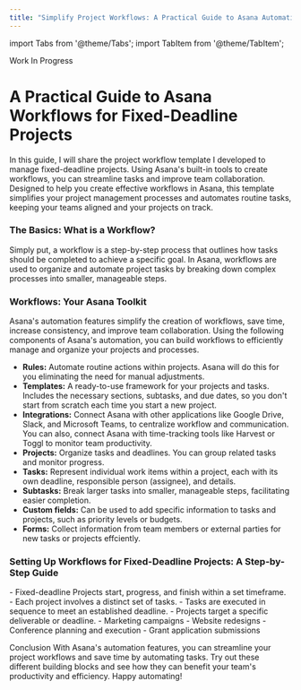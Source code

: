 ```yaml
---
title: "Simplify Project Workflows: A Practical Guide to Asana Automation"
---
```

import Tabs from '@theme/Tabs';
import TabItem from '@theme/TabItem';

Work In Progress

# A Practical Guide to Asana Workflows for Fixed-Deadline Projects

In this guide, I will share the project workflow template I developed to manage fixed-deadline projects. Using Asana's built-in tools to create workflows, you can streamline tasks and improve team collaboration. Designed to help you create effective workflows in Asana, this template simplifies your project management processes and automates routine tasks, keeping your teams aligned and your projects on track.  

### The Basics: What is a Workflow?

Simply put, a workflow is a step-by-step process that outlines how tasks should be completed to achieve a specific goal. In Asana, workflows are used to organize and automate project tasks by breaking down complex processes into smaller, manageable steps. 

### Workflows: Your Asana Toolkit

Asana's automation features simplify the creation of workflows, save time, increase consistency, and improve team collaboration. Using the following components of Asana's automation, you can build workflows to efficiently manage and organize your projects and processes.

- **Rules:** Automate routine actions within projects. Asana will do this for you eliminating the need for manual adjustments.
- **Templates:** A ready-to-use framework for your projects and tasks. Includes the necessary sections, subtasks, and due dates, so you don't start from scratch each time you start a new project.
- **Integrations:** Connect Asana with other applications like Google Drive, Slack, and Microsoft Teams, to centralize workflow and communication. You can also, connect Asana with time-tracking tools like Harvest or Toggl to monitor team productivity.
- **Projects:** Organize tasks and deadlines. You can group related tasks and monitor progress.
- **Tasks:** Represent individual work items within a project, each with its own deadline, responsible person (assignee), and details.
- **Subtasks:** Break larger tasks into smaller, manageable steps, facilitating easier completion.
- **Custom fields:** Can be used to add specific information to tasks and projects, such as priority levels or budgets.
- **Forms:** Collect information from team members or external parties for new tasks or projects effciently.

### Setting Up Workflows for Fixed-Deadline Projects: A Step-by-Step Guide

<Tabs>
  <TabItem value="Key features of Fixed-Deadline Projects" label="Key features of Fixed-Deadline Projects" default>
  - Fixed-deadline Projects start, progress, and finish within a set timeframe.
  - Each project involves a distinct set of tasks.
  - Tasks are executed in sequence to meet an established deadline.
  - Projects target a specific deliverable or deadline.
  
  </TabItem>
  <TabItem value="Examples of Fixed-Deadline Projects" label="Examples of Fixed-Deadline Projects">
   - Marketing campaigns
   - Website redesigns
   - Conference planning and execution
   - Grant application submissions
  </TabItem>
</Tabs>












Conclusion
With Asana's automation features, you can streamline your project workflows and save time by automating tasks. Try out these different building blocks and see how they can benefit your team's productivity and efficiency. Happy automating! 